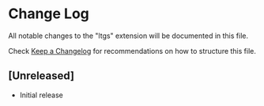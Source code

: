 # Change Log

All notable changes to the "ltgs" extension will be documented in this file.

Check [Keep a Changelog](http://keepachangelog.com/) for recommendations on how to structure this file.

## [Unreleased]

- Initial release